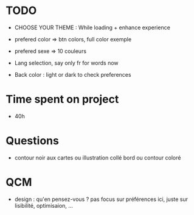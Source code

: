 # TODO

- CHOOSE YOUR THEME : While loading + enhance experience
- prefered color => btn colors, full color exemple
- prefered sexe => 10 couleurs

- Lang selection, say only fr for words now

- Back color : light or dark to check preferences

# Time spent on project

- 40h

# Questions

- contour noir aux cartes ou illustration collé bord ou contour coloré

# QCM

- design : qu'en pensez-vous ? pas focus sur préférences ici, juste sur lisibilité, optimisaion, ...
